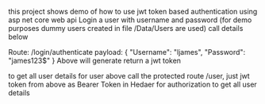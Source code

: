 this project shows demo of how to use jwt token based authentication using asp net core web api
Login a user with username and password (for demo purposes dummy users created in file /Data/Users are used)
call details below 

Route: /login/authenticate
payload:
{
	"Username": "ljames",
	"Password": "james123$"
}
Above will generate return a jwt token

to get all user details for user above call the protected route /user, just jwt token from above as Bearer Token in Hedaer for authorization to get all user details




